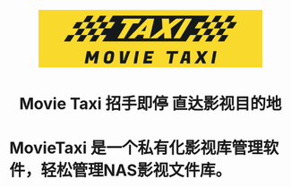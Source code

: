 <p align="center"> 
  <img  src="https://github.com/alanryken/MovieTaxi/blob/main/logo/logo-3.png" data-canonical-src="https://github.com/alanryken/MovieTaxi/blob/main/logo/logo-3.png" width="400" />
</p>

<h1 align="center">
  Movie Taxi 招手即停 直达影视目的地
</h1>


# MovieTaxi 是一个私有化影视库管理软件，轻松管理NAS影视文件库。



 
 
